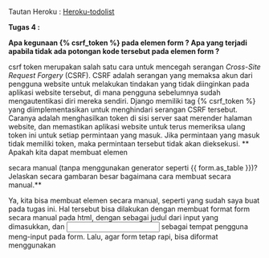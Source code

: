 Tautan Heroku : [Heroku-todolist](https://pbp-assignment-fahmi.herokuapp.com/todolist)

**Tugas 4 :**

**Apa kegunaan {% csrf_token %} pada elemen form ? Apa yang terjadi apabila tidak ada potongan kode tersebut pada elemen form ?**

csrf token merupakan salah satu cara untuk mencegah serangan *Cross-Site Request Forgery* (CSRF). CSRF adalah serangan yang memaksa akun dari pengguna website untuk melakukan tindakan yang tidak diinginkan pada aplikasi website tersebut, di mana pengguna sebelumnya sudah mengautentikasi diri mereka sendiri. Django memiliki tag {% csrf_token %} yang diimplementasikan untuk menghindari serangan CSRF tersebut. Caranya adalah menghasilkan token di sisi server saat merender halaman website, dan memastikan aplikasi website untuk terus memeriksa ulang token ini untuk setiap permintaan yang masuk. Jika permintaan yang masuk tidak memiliki token, maka permintaan tersebut tidak akan dieksekusi.
**
Apakah kita dapat membuat elemen <form> secara manual (tanpa menggunakan generator seperti {{ form.as_table }})? Jelaskan secara gambaran besar bagaimana cara membuat <form> secara manual.**

Ya, kita bisa membuat elemen <form> secara manual, seperti yang sudah saya buat pada tugas ini. Hal tersebut bisa dilakukan dengan membuat format form secara manual pada html, dengan <label> sebagai judul dari input yang dimasukkan, dan <input> sebagai tempat pengguna meng-input pada form. Lalu, agar form tetap rapi, bisa diformat menggunakan <style>. Selain generator {{ form.as_table }} yang merender form sebagai tabel, ada juga {{ form.as_p }} yang merender form sebagai paragraph dan {{ form.as_ul }} yang merender form sebagai list.

**Jelaskan proses alur data dari submisi yang dilakukan oleh pengguna melalui HTML form, penyimpanan data pada database, hingga munculnya data yang telah disimpan pada template HTML.**

1.  User memasukkan data pada create-task.html dan menekan button submit.

2.  Ketika button submit ditekan, maka akan menjalankan action yang memanggil funtion add-task atau create_task pada views.py yang sudah di-routing sebelumnya pada urls.py.

3.  Pada function create_task, akan disimpan title pada variable x dan description pada variable y.

4.  Kemudian akan dibuat objek baru dengan user yaitu user yang merequest, date dengan mengambil datetime.now, title dengan variable x tadi, dan description dengan variable y tadi.

5.  Objek baru tersebut disimpan pada variable baru bernama new_item.

6.  Dipanggil function save() untuk menyimpan pada database.

7.  Ketika sudah selesai, halaman akan di-redirect ke todolist.html, dengan ditambah todolist baru yang sudah tersimpan pada context rendering html.

**Jelaskan bagaimana cara kamu mengimplementasikan checklist di atas.**

1.	Membuat sebuah django-app bernama todolist dengan perintah python manage.py startapp todolist

2.	Buka settings.py di folder project_django dan tambahkan aplikasi todolist ke dalam variabel INSTALLED_APPS untuk mendaftarkan django-app dibuat ke dalam proyek Django.

3.	Membuka file models.py yang ada di folder todolist dan menambahkan kode berdasarkan permintaan soal.

4.  Menjalankan perintah python manage.py makemigrations untuk mempersiapkan migrasi skema model ke dalam database Django lokal.

5.  Menjalankan perintah python manage.py migrate untuk menerapkan skema model yang telah dibuat ke dalam database Django lokal.

6.  Mendaftarkan aplikasi todolist ke dalam urls.py yang ada pada folder project_django dengan menambahkan potongan kode berikut pada variabel urlpatterns.

7.  Membuat halaman utama todolist yang memuat username pengguna, tombol Tambah Task Baru, tombol logout, serta tabel berisi tanggal pembuatan task, judul task, dan deskripsi task.

8.  Membuat function pada views.py dengan nama show_todolist untuk menampilkan halaman todolist.html

9.  Membuat function pada views.py dengan nama register yang menerima parameter request, yang berfungsi untuk menghasilkan formulir registrasi secara otomatis dan menghasilkan akun pengguna ketika data di-submit dari form.

10.  Membuat berkas HTML dengan nama register.html dan mengisinya berdasarkan apa yang ingin ditampilkan pada halaman register.

11. Menambahkan path url register ke dalam urls.py aplikasi todolist.

12. Membuat function pada views.py dengan nama login_user yang menerima parameter request, yang berfungsi untuk mengautentikasi pengguna yang ingin login.

13. Membuat berkas HTML dengan nama login.html dan mengisinya berdasarkan apa yang ingin ditampilkan pada halaman login.

14. Menambahkan path url login ke dalam urls.py aplikasi todolist.

15. Membuat function pada views.py dengan nama logout_user yang menerima parameter request, yang berfungsi untuk melakukan mekanisme logout.

16. Menambahkan button logout pada todolist.html.

17. Menambahkan path url logout ke dalam urls.py aplikasi todolist.

18. Membuat function pada views.py dengan nama show_create_task untuk menampilkan halaman form pembuatan task.

19. Membuat berkas HTML dengan nama create-task.html dan mengisinya berdasarkan apa yang ingin ditampilkan pada halaman pembuatan task, seperti input judul task dan deskripsi task.

20. Membuat function bernama create_task pada views.py untuk menangani penyimpanan data yang dinput oleh user pada form create-task.html.

21. Menambahkan path url create-task dan add-task pada urls.py aplikasi todolist.

22. Melakukan add, commit, dan push perubahan yang sudah dilakukan untuk menyimpannya ke dalam repositori GitHub pribadi. Aplikasi akan ter-deploy otomatis karena sebelumnya sudah melakukan deploy menggunakan repository tersebut.

23. Membuat dua akun pengguna dan tiga dummy data menggunakan model Task pada akun masing-masing di situs web Heroku, untuk memastikan task yang dibuat berjalan dengan semestinya pada masing-masing akun.


**Tugas 5**

*Apa perbedaan dari Inline, Internal, dan External CSS? Apa saja kelebihan dan kekurangan dari masing-masing style?*

1. Internal CSS adalah kode CSS yang ditulis dalam tag style dan kode HTML yang ditulis di bagian header file HTML. 

Kelebihan :
-   Perubahan Internal CSS hanya berlaku di satu halaman saja. 
-   Tidak perlu mengupload banyak file karena HTML dan CSS berada di satu file yang sama. 
-   Class dan ID bisa digunakan oleh internal stylesheet. 

Kekurangan :
-   Tidak efisien jika unutk menggunakan CSS yang sama dalam banyak file. 
-   Performa web jadi lambat, karena CSS yang berbeda-beda dapat mengakibatkan loading ulang  setiap berganti halaman website. 

2. External CSS adalah kode CSS yang ditulis terpisah dari kode HTML. External CSS ditulis di sebuah file khusus menggunakan ekstensi .css. File external CSS umumnya diletakkan setelah bagian tag head di halaman. 

Kelebihan :
-   Ukuran halaman jadi lebih kecil dan struktur HTML menjadi lebih rapi. 
-   Loading website lebih cepat. 
-   File CSS dapat digunakan pada beberapa halaman website sekaligus. 

Kekurangan :
-   Ketika file CSS gagal dipanggil oleh file HTML, tampilan website akan terlihat berantakan. Salah satu sebabnya adalah koneksi internet yang lambat. 

3. Inline CSS adalah kode CSS yang ditulis langsung pada atribut elemen HTML. Setiap elemen HMTL mempunyai atribut style. Di situlah inline CSS ditulis. Metode ini dinilai tidak efisien karena setiap tag HTML harus memiliki style sendiri-sendiri. Pengguna bisa mendapatkan kesulitan dalam mengatur website jika hanya mengandalkan Inline CSS. 

Kelebihan :
-   Cukup membantu ketika hanya ingin menguji dan melihat perubahan pada satu elemen. 
-   Berguna untuk memperbarui kode dengan cepat. 
-   Proses request HTTP yang kecil membuat proses loading website jadi lebih cepat. 

Kekurangan :
-   Tidak efisien karena Inline style CSS hanya bisa diterapkan pada satu elemen HTML. 

*Jelaskan tag HTML5 yang kamu ketahui.*
-   `<a>` -> Hyperlink
-   `<body>` -> Body dari dokumen html
-   `<br>` -> *line break*
-   `<button>` -> Membuat *button* yang bisa diklik
-   `<col>` -> value dari satu atau lebih kolom dalam tabel
-   `<div>` -> Sebuah *division* atau sebuah *section* dalam dokumen html
-   `<footer>` -> Merepresentasikan footer dari dokumen html
-   `<head>` -> Merepresentasikan *head* dari dokumen html yang berisi informasi dari dokumen html
-   `<header>` -> Merepresentasikan header dari dokumen atau *section*
-   `<h1>`-`<h6>` -> Heading dari html
-   `<html>` -> *root* dari dokumen html
-   `<img>` -> Merepresentasikan *image*
-   `<input>` -> Merepresentasikan input
-   `<label>` -> label dari tag input
-   `<li>` -> Merepresentasikan list
-   `<link>` -> Menghubungkan dokumen html dengan *resource* dari external
-   `<nav>` -> *section* dari navigation links
-   `<ol>` -> list yang terurut
-   `<p>` -> Paragraf
-   `<script>` -> Membuat skrip untuk *client-side processing*
-   `<style>` -> Membuat *styling* dari html
-   `<table>` -> Membuat tabel
-   `<textarea>` -> Membuat input text dengan banyak baris

*Jelaskan tipe-tipe CSS selector yang kamu ketahui.*

1. Selector Tag

Selector Tag disbut juga Type Selector. Selector ini akan memilih elemen berdasarkan nama tag.

            p {
                color: blue;
            }   
            Artinya: Pilih semua elemen tag p lalu atur warna teksnya menjadi biru.

2. Selector Class

Selector class adalah selector yang memilih elemen berdasarkan nama class yang diberikan. Selector class dibuat dengan tanda titik di depannya.

            .title {
            color: #15aabf;
            margin-left: 75px;
            font-size: 32px;
            }
            Artinya: Hanya elemen yang mempunyai class title yang akan terganti *style*-nya.

3. Selector ID

Selector ID hampir sama dengan class. Bedanya, ID bersifat unik. Hanya boleh digunakan oleh satu elemen saja. Selector ID ditandai dengan tanda pagar (#) di depannya.

            #header {
                color: white;
                height: 100px;
                padding: 50px;
            }
            Artinya: Hanya elemen yang mempunyai id header yang akan terganti *style*-nya.

4. Selector Atribut

Selector atribut adalah selector yang memilik elemen berdasarkan atribut. Selector ini hampir sama seperti selector Tag.

            input[type=text] {
                background: none;
                color: cyan;
                padding: 10px;
            }
            Aritnya: Semua elemen yang memiliki tag input dan memiliki atribut type=text yang akan terganti terganti *style*-nya.

5. Selector Universal

Selector universal adalah selector yang digunakan untuk menyeleksi semua elemen pada jangkaua (scope) tertentu. Selector universal bisanya digunakan untuk me-reset CSS. Karena, paada halaman HTML, ada beberapa CSS bawaan browser seperti padding dan margin pada elemen tertentu.Reset bertujuan untuk menghilangkan padding dan margin tersebut.

            * {
                border: 1px solid grey;
            }
            Artinya: Semua elemen akan memiliki garis solid dengan ukuran 1px dan berwarna grey.

6. Pseudo Selector
Pseudo selector adalah selector untuk memilih elemen semu seperti state pada elemen, elemen before dan after, elemen ganjil, dan sebagainya.

Ada dua macam pseudo selector :
1. *pseudo-class*

Pseudo-class adalah selector untuk memilih state pada elemen. Contohnya seperti elemen saat diklik, saat fokus, saat disentuh, dan lain sebagainya.

            selector:pseudo-class {
            /* definisi properti di sini*/
            }

2. *pseudo-element*

Pseudo-element adalah selector untuk memilih elemen semu. Elemen semu yang dimaksud di sini adalah elemen yang seolah-olah kita tambahkan di HTML.

            p::first-line {
                color: magenta;
            }
            Artinya: hanya baris pertama yang ada pada p yang akan terganti *style*-nya.

*Jelaskan bagaimana cara kamu mengimplementasikan checklist di atas.*

1. Menghubungkan style yang ada di base.html dengan bootstrap link.
2. Menerapkan card class bootstrap untuk mengubah task dari tabel menjadi cards.
3. Untuk menjadi responsive menggunakan `container` kemudian menerapkan flex dan kustomisasi sesuai ukuran media.
4. Pada bonus, menggunakan *pseudo class* seperti `:hover` pada css.
